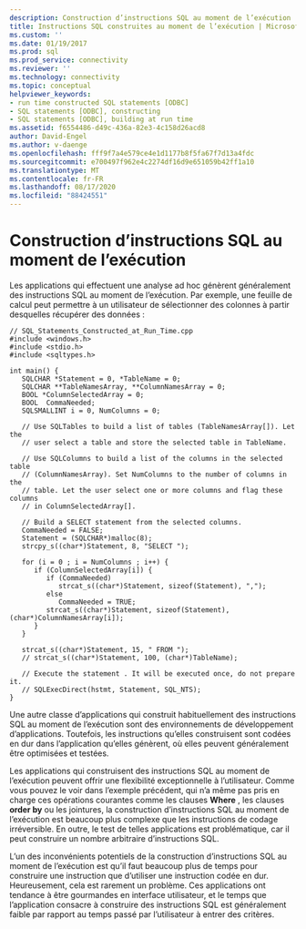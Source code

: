 ```yaml
---
description: Construction d’instructions SQL au moment de l’exécution
title: Instructions SQL construites au moment de l’exécution | Microsoft Docs
ms.custom: ''
ms.date: 01/19/2017
ms.prod: sql
ms.prod_service: connectivity
ms.reviewer: ''
ms.technology: connectivity
ms.topic: conceptual
helpviewer_keywords:
- run time constructed SQL statements [ODBC]
- SQL statements [ODBC], constructing
- SQL statements [ODBC], building at run time
ms.assetid: f6554486-d49c-436a-82e3-4c158d26acd8
author: David-Engel
ms.author: v-daenge
ms.openlocfilehash: fff9f7a4e579ce4e1d1177b8f5fa67f7d13a4fdc
ms.sourcegitcommit: e700497f962e4c2274df16d9e651059b42ff1a10
ms.translationtype: MT
ms.contentlocale: fr-FR
ms.lasthandoff: 08/17/2020
ms.locfileid: "88424551"
---
```

# <a name="sql-statements-constructed-at-run-time"></a>Construction d’instructions SQL au moment de l’exécution
Les applications qui effectuent une analyse ad hoc génèrent généralement des instructions SQL au moment de l’exécution. Par exemple, une feuille de calcul peut permettre à un utilisateur de sélectionner des colonnes à partir desquelles récupérer des données :  
  
```  
// SQL_Statements_Constructed_at_Run_Time.cpp  
#include <windows.h>  
#include <stdio.h>  
#include <sqltypes.h>  
  
int main() {  
   SQLCHAR *Statement = 0, *TableName = 0;  
   SQLCHAR **TableNamesArray, **ColumnNamesArray = 0;  
   BOOL *ColumnSelectedArray = 0;  
   BOOL  CommaNeeded;  
   SQLSMALLINT i = 0, NumColumns = 0;  
  
   // Use SQLTables to build a list of tables (TableNamesArray[]). Let the  
   // user select a table and store the selected table in TableName.  
  
   // Use SQLColumns to build a list of the columns in the selected table  
   // (ColumnNamesArray). Set NumColumns to the number of columns in the  
   // table. Let the user select one or more columns and flag these columns  
   // in ColumnSelectedArray[].  
  
   // Build a SELECT statement from the selected columns.  
   CommaNeeded = FALSE;  
   Statement = (SQLCHAR*)malloc(8);  
   strcpy_s((char*)Statement, 8, "SELECT ");  
  
   for (i = 0 ; i = NumColumns ; i++) {  
      if (ColumnSelectedArray[i]) {  
         if (CommaNeeded)  
            strcat_s((char*)Statement, sizeof(Statement), ",");  
         else  
            CommaNeeded = TRUE;  
         strcat_s((char*)Statement, sizeof(Statement), (char*)ColumnNamesArray[i]);  
      }  
   }  
  
   strcat_s((char*)Statement, 15, " FROM ");  
   // strcat_s((char*)Statement, 100, (char*)TableName);  
  
   // Execute the statement . It will be executed once, do not prepare it.  
   // SQLExecDirect(hstmt, Statement, SQL_NTS);  
}  
```  
  
 Une autre classe d’applications qui construit habituellement des instructions SQL au moment de l’exécution sont des environnements de développement d’applications. Toutefois, les instructions qu’elles construisent sont codées en dur dans l’application qu’elles génèrent, où elles peuvent généralement être optimisées et testées.  
  
 Les applications qui construisent des instructions SQL au moment de l’exécution peuvent offrir une flexibilité exceptionnelle à l’utilisateur. Comme vous pouvez le voir dans l’exemple précédent, qui n’a même pas pris en charge ces opérations courantes comme les clauses **Where** , les clauses **order by** ou les jointures, la construction d’instructions SQL au moment de l’exécution est beaucoup plus complexe que les instructions de codage irréversible. En outre, le test de telles applications est problématique, car il peut construire un nombre arbitraire d’instructions SQL.  
  
 L’un des inconvénients potentiels de la construction d’instructions SQL au moment de l’exécution est qu’il faut beaucoup plus de temps pour construire une instruction que d’utiliser une instruction codée en dur. Heureusement, cela est rarement un problème. Ces applications ont tendance à être gourmandes en interface utilisateur, et le temps que l’application consacre à construire des instructions SQL est généralement faible par rapport au temps passé par l’utilisateur à entrer des critères.
